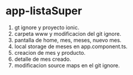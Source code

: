 # app-listaSuper

1. gt ignore y proyecto ionic.
2. carpeta www y modificacion del git ignore.
3. pantalla de home, mes, meses, nuevo mes.
4. local storage de meses en app.component.ts.
5. creacion de mes y producto.
6. detalle de mes creado.
6. modificacion source maps en el git ignore.